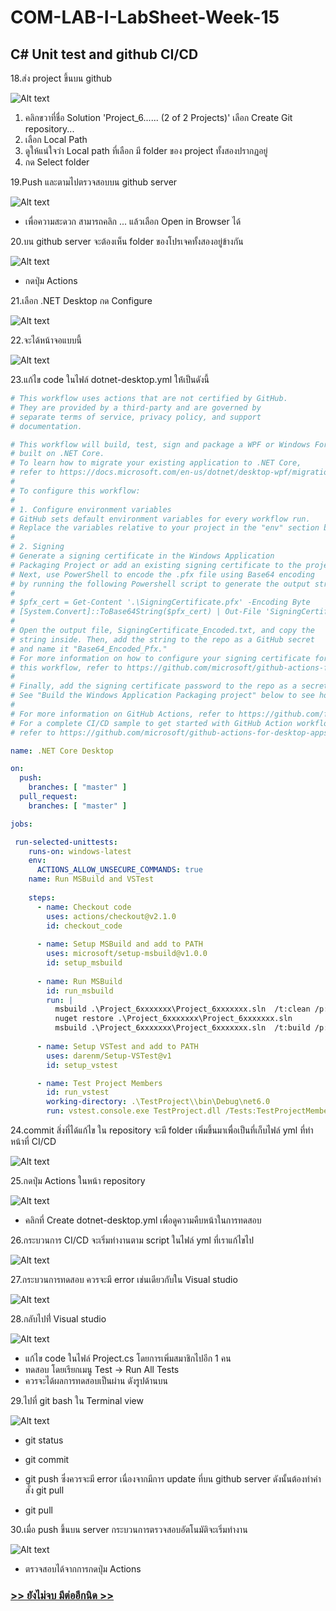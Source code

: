 # COM-LAB-I-LabSheet-Week-15
##  C# Unit test and github CI/CD

18.ส่ง project ขึ้นบน  github

![Alt text](./Pictures/Picture-18.png)

1. คลิกขวาที่ชื่อ  Solution 'Project_6...... (2 of 2 Projects)' เลือก Create Git repository...
2. เลือก Local Path
3. ดูให้แน่ใจว่า Local path ที่เลือก มี folder ของ project ทั้งสองปรากฏอยู่
4. กด Select folder

19.Push และตามไปตรวจสอบบน github server 

![Alt text](./Pictures/Picture-19.png)

- เพื่อความสะดวก สามารถคลิก ... แล้วเลือก Open in Browser ได้

20.บน github server จะต้องเห็น folder ของโปรเจคทั้งสองอยู่ข้างกัน

![Alt text](./Pictures/Picture-20.png)

- กดปุ่ม  Actions

21.เลือก .NET Desktop กด Configure

![Alt text](./Pictures/Picture-21.png)

22.จะได้หน้าจอแบบนี้

![Alt text](./Pictures/Picture-22.png)

23.แก้ไข code ในไฟล์ dotnet-desktop.yml ให่้เป็นดังนี้

```yml
# This workflow uses actions that are not certified by GitHub.
# They are provided by a third-party and are governed by
# separate terms of service, privacy policy, and support
# documentation.

# This workflow will build, test, sign and package a WPF or Windows Forms desktop application
# built on .NET Core.
# To learn how to migrate your existing application to .NET Core,
# refer to https://docs.microsoft.com/en-us/dotnet/desktop-wpf/migration/convert-project-from-net-framework
#
# To configure this workflow:
#
# 1. Configure environment variables
# GitHub sets default environment variables for every workflow run.
# Replace the variables relative to your project in the "env" section below.
#
# 2. Signing
# Generate a signing certificate in the Windows Application
# Packaging Project or add an existing signing certificate to the project.
# Next, use PowerShell to encode the .pfx file using Base64 encoding
# by running the following Powershell script to generate the output string:
#
# $pfx_cert = Get-Content '.\SigningCertificate.pfx' -Encoding Byte
# [System.Convert]::ToBase64String($pfx_cert) | Out-File 'SigningCertificate_Encoded.txt'
#
# Open the output file, SigningCertificate_Encoded.txt, and copy the
# string inside. Then, add the string to the repo as a GitHub secret
# and name it "Base64_Encoded_Pfx."
# For more information on how to configure your signing certificate for
# this workflow, refer to https://github.com/microsoft/github-actions-for-desktop-apps#signing
#
# Finally, add the signing certificate password to the repo as a secret and name it "Pfx_Key".
# See "Build the Windows Application Packaging project" below to see how the secret is used.
#
# For more information on GitHub Actions, refer to https://github.com/features/actions
# For a complete CI/CD sample to get started with GitHub Action workflows for Desktop Applications,
# refer to https://github.com/microsoft/github-actions-for-desktop-apps

name: .NET Core Desktop

on:
  push:
    branches: [ "master" ]
  pull_request:
    branches: [ "master" ]

jobs:

 run-selected-unittests:
    runs-on: windows-latest
    env:
      ACTIONS_ALLOW_UNSECURE_COMMANDS: true
    name: Run MSBuild and VSTest
    
    steps:
      - name: Checkout code
        uses: actions/checkout@v2.1.0
        id: checkout_code
            
      - name: Setup MSBuild and add to PATH
        uses: microsoft/setup-msbuild@v1.0.0
        id: setup_msbuild
              
      - name: Run MSBuild
        id: run_msbuild
        run: |
          msbuild .\Project_6xxxxxxx\Project_6xxxxxxx.sln  /t:clean /p:Configuration=Debug
          nuget restore .\Project_6xxxxxxx\Project_6xxxxxxx.sln
          msbuild .\Project_6xxxxxxx\Project_6xxxxxxx.sln  /t:build /p:Configuration=Debug
     
      - name: Setup VSTest and add to PATH
        uses: darenm/Setup-VSTest@v1
        id: setup_vstest

      - name: Test Project Members
        id: run_vstest
        working-directory: .\TestProject\\bin\Debug\net6.0
        run: vstest.console.exe TestProject.dll /Tests:TestProjectMembersCount
```

24.commit สิ่งที่ได้แก้ไข ใน repository จะมี folder เพิ่มขึ้นมาเพื่อเป็นที่เก็บไฟล์ yml ที่ทำหน้าที่ CI/CD 

![Alt text](./Pictures/Picture-23.png)

25.กดปุ่ม  Actions ในหน้า repository

![Alt text](./Pictures/Picture-24.png)

- คลิกที่ Create dotnet-desktop.yml เพื่อดูความคืบหน้าในการทดสอบ

26.กระบวนการ CI/CD จะเริ่มทำงานตาม script ในไฟล์ yml ที่เราแก้ไขไป

![Alt text](./Pictures/Picture-25.png)

27.กระบวนการทดสอบ ควรจะมี error เช่นเดียวกับใน Visual studio

![Alt text](./Pictures/Picture-26.png)

28.กลับไปที่่ Visual studio

![Alt text](./Pictures/Picture-27.png)

- แก้ไข code ในไฟล์ Project.cs โดยการเพิ่มสมาชิกไปอีก 1 คน
- ทดสอบ โดยเรียกเมนู Test -> Run All Tests
- ควรจะได้ผลการทดสอบเป็นผ่าน ดังรูปด้านบน

29.ไปที่ git bash ใน Terminal view

![Alt text](./Pictures/Picture-28.png)

- git status

- git commit

- git push ซึ่งควรจะมี error เนื่องจากมีการ update ที่บน github server ดังนั้นต้องทำคำสั่ง git pull

- git pull

30.เมื่อ push ขึ้นบน server กระบวนการตรวจสอบอัตโนมัติจะเริ่มทำงาน

![Alt text](./Pictures/Picture-29.png)

- ตรวจสอบได้จากการกดปุ่ม Actions

### [>> ยังไม่จบ มีต่ออีกนิด >>](./Labsheet-2.md)
